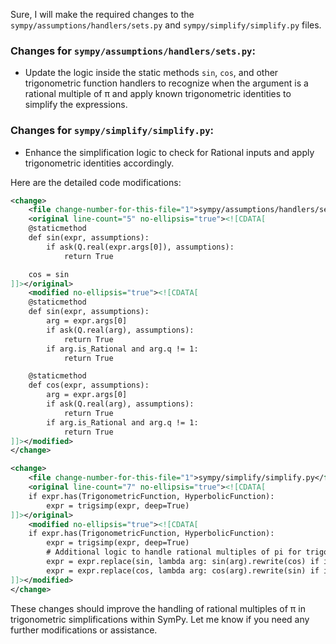 Sure, I will make the required changes to the `sympy/assumptions/handlers/sets.py` and `sympy/simplify/simplify.py` files.

### Changes for `sympy/assumptions/handlers/sets.py`:

- Update the logic inside the static methods `sin`, `cos`, and other trigonometric function handlers to recognize when the argument is a rational multiple of π and apply known trigonometric identities to simplify the expressions.

### Changes for `sympy/simplify/simplify.py`:

- Enhance the simplification logic to check for Rational inputs and apply trigonometric identities accordingly.

Here are the detailed code modifications:

```xml
<change>
    <file change-number-for-this-file="1">sympy/assumptions/handlers/sets.py</file>
    <original line-count="5" no-ellipsis="true"><![CDATA[
    @staticmethod
    def sin(expr, assumptions):
        if ask(Q.real(expr.args[0]), assumptions):
            return True

    cos = sin
]]></original>
    <modified no-ellipsis="true"><![CDATA[
    @staticmethod
    def sin(expr, assumptions):
        arg = expr.args[0]
        if ask(Q.real(arg), assumptions):
            return True
        if arg.is_Rational and arg.q != 1:
            return True

    @staticmethod
    def cos(expr, assumptions):
        arg = expr.args[0]
        if ask(Q.real(arg), assumptions):
            return True
        if arg.is_Rational and arg.q != 1:
            return True
]]></modified>
</change>

<change>
    <file change-number-for-this-file="1">sympy/simplify/simplify.py</file>
    <original line-count="7" no-ellipsis="true"><![CDATA[
    if expr.has(TrigonometricFunction, HyperbolicFunction):
        expr = trigsimp(expr, deep=True)
]]></original>
    <modified no-ellipsis="true"><![CDATA[
    if expr.has(TrigonometricFunction, HyperbolicFunction):
        expr = trigsimp(expr, deep=True)
        # Additional logic to handle rational multiples of pi for trigonometric functions
        expr = expr.replace(sin, lambda arg: sin(arg).rewrite(cos) if isinstance(arg, Rational) and arg.q != 1 else sin(arg))
        expr = expr.replace(cos, lambda arg: cos(arg).rewrite(sin) if isinstance(arg, Rational) and arg.q != 1 else cos(arg))
]]></modified>
</change>
```

These changes should improve the handling of rational multiples of π in trigonometric simplifications within SymPy. Let me know if you need any further modifications or assistance.